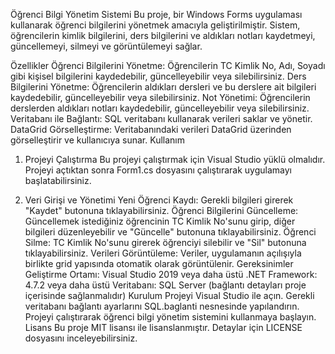 Öğrenci Bilgi Yönetim Sistemi
Bu proje, bir Windows Forms uygulaması kullanarak öğrenci bilgilerini yönetmek amacıyla geliştirilmiştir. Sistem, öğrencilerin kimlik bilgilerini, ders bilgilerini ve aldıkları notları kaydetmeyi, güncellemeyi, silmeyi ve görüntülemeyi sağlar.

Özellikler
Öğrenci Bilgilerini Yönetme: Öğrencilerin TC Kimlik No, Adı, Soyadı gibi kişisel bilgilerini kaydedebilir, güncelleyebilir veya silebilirsiniz.
Ders Bilgilerini Yönetme: Öğrencilerin aldıkları dersleri ve bu derslere ait bilgileri kaydedebilir, güncelleyebilir veya silebilirsiniz.
Not Yönetimi: Öğrencilerin derslerden aldıkları notları kaydedebilir, güncelleyebilir veya silebilirsiniz.
Veritabanı ile Bağlantı: SQL veritabanı kullanarak verileri saklar ve yönetir.
DataGrid Görselleştirme: Veritabanındaki verileri DataGrid üzerinden görselleştirir ve kullanıcıya sunar.
Kullanım
1. Projeyi Çalıştırma
Bu projeyi çalıştırmak için Visual Studio yüklü olmalıdır. Projeyi açtıktan sonra Form1.cs dosyasını çalıştırarak uygulamayı başlatabilirsiniz.

2. Veri Girişi ve Yönetimi
Yeni Öğrenci Kaydı: Gerekli bilgileri girerek "Kaydet" butonuna tıklayabilirsiniz.
Öğrenci Bilgilerini Güncelleme: Güncellemek istediğiniz öğrencinin TC Kimlik No'sunu girip, diğer bilgileri düzenleyebilir ve "Güncelle" butonuna tıklayabilirsiniz.
Öğrenci Silme: TC Kimlik No'sunu girerek öğrenciyi silebilir ve "Sil" butonuna tıklayabilirsiniz.
Verileri Görüntüleme: Veriler, uygulamanın açılışıyla birlikte grid yapısında otomatik olarak görüntülenir.
Gereksinimler
Geliştirme Ortamı: Visual Studio 2019 veya daha üstü
.NET Framework: 4.7.2 veya daha üstü
Veritabanı: SQL Server (bağlantı detayları proje içerisinde sağlanmalıdır)
Kurulum
Projeyi Visual Studio ile açın.
Gerekli veritabanı bağlantı ayarlarını SQL.baglanti nesnesinde yapılandırın.
Projeyi çalıştırarak öğrenci bilgi yönetim sistemini kullanmaya başlayın.
Lisans
Bu proje MIT lisansı ile lisanslanmıştır. Detaylar için LICENSE dosyasını inceleyebilirsiniz.

